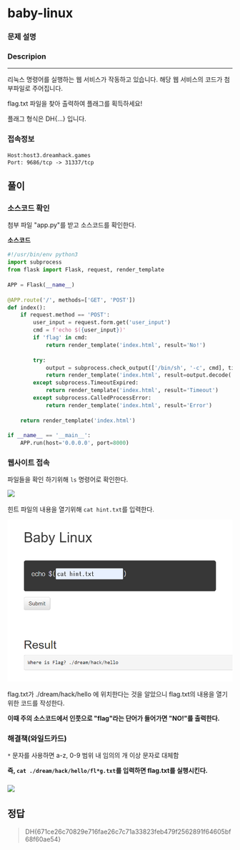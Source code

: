 # baby-linux
### 문제 설명
### Descripion
--------------
리눅스 명령어를 실행하는 웹 서비스가 작동하고 있습니다.
해당 웹 서비스의 코드가 첨부파일로 주어집니다.

flag.txt 파일을 찾아 출력하여 플래그를 획득하세요! 

플래그 형식은 DH{...} 입니다.


### 접속정보
    Host:host3.dreamhack.games
    Port: 9686/tcp -> 31337/tcp


## 풀이

### 소스코드 확인
첨부 파일 "app.py"를 받고 소스코드를 확인한다.

**소스코드**
```python
#!/usr/bin/env python3
import subprocess
from flask import Flask, request, render_template

APP = Flask(__name__)

@APP.route('/', methods=['GET', 'POST'])
def index():
    if request.method == 'POST':
        user_input = request.form.get('user_input')
        cmd = f'echo $({user_input})'
        if 'flag' in cmd:
            return render_template('index.html', result='No!')

        try:
            output = subprocess.check_output(['/bin/sh', '-c', cmd], timeout=5)
            return render_template('index.html', result=output.decode('utf-8'))
        except subprocess.TimeoutExpired:
            return render_template('index.html', result='Timeout')
        except subprocess.CalledProcessError:
            return render_template('index.html', result='Error')

    return render_template('index.html')

if __name__ == '__main__':
    APP.run(host='0.0.0.0', port=8000)
```
### 웹사이트 접속

파일들을 확인 하기위해 ```ls``` 명령어로 확인한다.

<img src ="//img/2-1.png">

힌트 파일의 내용을 열기위해 ```cat hint.txt```를 입력한다.

<img src ="./img/2-2.png">

flag.txt가 ./dream/hack/hello 에 위치한다는 것을 알았으니 flag.txt의 내용을 열기위한 코드를 작성한다.


**이때 주의 소스코드에서 인풋으로 "flag"라는 단어가 들어가면 "NO!"를 출력한다.**

### 해결책(와일드카드)
```*``` 문자를 사용하면 a-z, 0-9 범위 내 임의의 개 이상 문자로 대체함

**즉, ```cat ./dream/hack/hello/fl*g.txt```를 입력하면 flag.txt를 실행시킨다.**


###

<img src ="./img/2-3.png">

## 정답
>DH{671ce26c70829e716fae26c7c71a33823feb479f2562891f64605bf68f60ae54}
